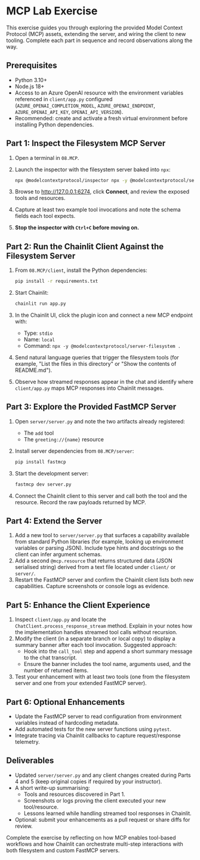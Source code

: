 # MCP Lab Exercise

This exercise guides you through exploring the provided Model Context Protocol (MCP) assets, extending the server, and wiring the client to new tooling. Complete each part in sequence and record observations along the way.

## Prerequisites

- Python 3.10+
- Node.js 18+
- Access to an Azure OpenAI resource with the environment variables referenced in `client/app.py` configured (`AZURE_OPENAI_COMPLETION_MODEL`, `AZURE_OPENAI_ENDPOINT`, `AZURE_OPENAI_API_KEY`, `OPENAI_API_VERSION`).
- Recommended: create and activate a fresh virtual environment before installing Python dependencies.

## Part 1: Inspect the Filesystem MCP Server

1. Open a terminal in `08.MCP`.
2. Launch the inspector with the filesystem server baked into `npx`:

   ```bash
   npx @modelcontextprotocol/inspector npx -y @modelcontextprotocol/server-filesystem .
   ```

3. Browse to <http://127.0.0.1:6274>, click **Connect**, and review the exposed tools and resources.
4. Capture at least two example tool invocations and note the schema fields each tool expects.
5. **Stop the inspector with `Ctrl+C` before moving on.**

## Part 2: Run the Chainlit Client Against the Filesystem Server

1. From `08.MCP/client`, install the Python dependencies:

   ```bash
   pip install -r requirements.txt
   ```

2. Start Chainlit:

   ```bash
   chainlit run app.py
   ```

3. In the Chainlit UI, click the plugin icon and connect a new MCP endpoint with:
   - Type: `stdio`
   - Name: `local`
   - Command: `npx -y @modelcontextprotocol/server-filesystem .`
4. Send natural language queries that trigger the filesystem tools (for example, "List the files in this directory" or "Show the contents of README.md").
5. Observe how streamed responses appear in the chat and identify where `client/app.py` maps MCP responses into Chainlit messages.

## Part 3: Explore the Provided FastMCP Server

1. Open `server/server.py` and note the two artifacts already registered:
   - The `add` tool
   - The `greeting://{name}` resource
2. Install server dependencies from `08.MCP/server`:

   ```bash
   pip install fastmcp
   ```

3. Start the development server:

   ```bash
   fastmcp dev server.py
   ```

4. Connect the Chainlit client to this server and call both the tool and the resource. Record the raw payloads returned by MCP.

## Part 4: Extend the Server

1. Add a new tool to `server/server.py` that surfaces a capability available from standard Python libraries (for example, looking up environment variables or parsing JSON). Include type hints and docstrings so the client can infer argument schemas.
2. Add a second `@mcp.resource` that returns structured data (JSON serialised string) derived from a text file located under `client/` or `server/`.
3. Restart the FastMCP server and confirm the Chainlit client lists both new capabilities. Capture screenshots or console logs as evidence.

## Part 5: Enhance the Client Experience

1. Inspect `client/app.py` and locate the `ChatClient.process_response_stream` method. Explain in your notes how the implementation handles streamed tool calls without recursion.
2. Modify the client (in a separate branch or local copy) to display a summary banner after each tool invocation. Suggested approach:
   - Hook into the `call_tool` step and append a short summary message to the chat transcript.
   - Ensure the banner includes the tool name, arguments used, and the number of returned items.
3. Test your enhancement with at least two tools (one from the filesystem server and one from your extended FastMCP server).

## Part 6: Optional Enhancements

- Update the FastMCP server to read configuration from environment variables instead of hardcoding metadata.
- Add automated tests for the new server functions using `pytest`.
- Integrate tracing via Chainlit callbacks to capture request/response telemetry.

## Deliverables

- Updated `server/server.py` and any client changes created during Parts 4 and 5 (keep original copies if required by your instructor).
- A short write-up summarising:
  - Tools and resources discovered in Part 1.
  - Screenshots or logs proving the client executed your new tool/resource.
  - Lessons learned while handling streamed tool responses in Chainlit.
- Optional: submit your enhancements as a pull request or share diffs for review.

Complete the exercise by reflecting on how MCP enables tool-based workflows and how Chainlit can orchestrate multi-step interactions with both filesystem and custom FastMCP servers.
